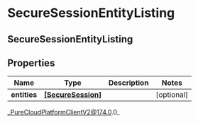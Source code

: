 # SecureSessionEntityListing

## SecureSessionEntityListing

## Properties

|Name | Type | Description | Notes|
|------------ | ------------- | ------------- | -------------|
| **entities** | [**[SecureSession]**]([SecureSession]) |  | [optional] |



_PureCloudPlatformClientV2@174.0.0_
